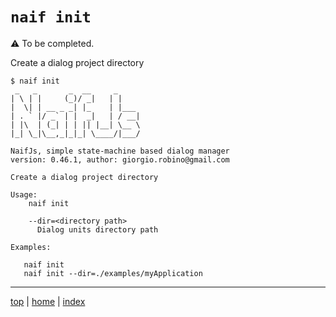 # `naif init` 

 ⚠️  To be completed.


Create a dialog project directory
```
$ naif init
 _   _       _  __     _
| \ | |     (_)/ _|   | |
|  \| | __ _ _| |_    | |___
| . ` |/ _` | |  _|   | / __|
| |\  | (_| | | || |__| \__ \
|_| \_|\__,_|_|_| \____/|___/

NaifJs, simple state-machine based dialog manager
version: 0.46.1, author: giorgio.robino@gmail.com

Create a dialog project directory

Usage:
    naif init

    --dir=<directory path>
      Dialog units directory path

Examples:

   naif init
   naif init --dir=./examples/myApplication
```

---

[top](#) | [home](../README.md) | [index](index.md)
